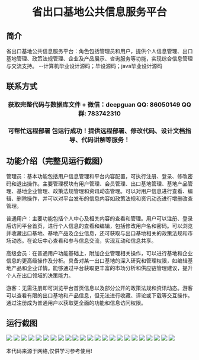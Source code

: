 <p><h1 align="center">省出口基地公共信息服务平台</h1></p>

## 简介
省出口基地公共信息服务平台：角色包括管理员和用户，提供个人信息管理、出口基地管理、政策法规管理、企业及产品展示、咨询服务等功能，实现综合信息管理与交流支持。    --计算机毕业设计源码；毕设源码；java毕业设计源码


## 联系方式
<p><h3 align="center">获取完整代码与数据库文件 + 微信：deepguan QQ: 86050149 QQ群: 783742310</h3></p>
<p><h3 align="center">可帮忙远程部署 包运行成功！提供远程部署、修改代码、设计文档指导、代码讲解等服务！</h3></p>

## 功能介绍（完整见运行截图）
管理员：基本功能包括用户信息管理和平台内容配置，可执行注册、登录、修改密码和退出操作。主要管理模块有用户管理、会员管理、出口基地管理、基地产品管理、基地企业管理、政策法规管理和资讯动态管理。可以对用户信息进行查看、编辑、删除操作，并可以对平台发布的信息内容如政策法规和资讯动态进行增删改查管理。

普通用户：主要功能包括个人中心及相关内容的查看和管理。用户可以注册、登录后访问平台首页，进行个人信息的查看和编辑，包括修改用户名和密码。可以浏览并收藏出口基地、基地产品及企业信息，还可获取与出口基地相关的政策法规和市场动态。在论坛中心查看和参与信息交流，实现互动和信息共享。

高级会员：在普通用户功能基础上，附加企业管理相关操作，可以进行基地和企业信息的更高级操作及分析。具备对某一出口基地的深入研究和管理权限，如编辑基地产品和企业详情。能够通过平台获取更丰富的市场分析和供应链管理建议，提升个人在出口领域的决策能力。

游客：无需注册即可浏览平台首页信息以及部分公开的政策法规和资讯动态。游客可以查看有限的出口基地和产品信息，但无法进行收藏、评论或下载等交互操作。通过注册成为普通用户以获取更全面的功能和信息访问权限。


## 运行截图
![](img/001.jpg)
![](img/002.jpg)
![](img/003.jpg)
![](img/004.jpg)
![](img/005.jpg)
![](img/006.jpg)
![](img/007.jpg)
![](img/008.jpg)
![](img/009.jpg)
![](img/010.jpg)
![](img/011.jpg)
![](img/012.jpg)
![](img/013.jpg)
![](img/014.jpg)
![](img/015.jpg)
![](img/016.jpg)
![](img/017.jpg)
![](img/018.jpg)
![](img/019.jpg)
![](img/020.jpg)
![](img/021.jpg)
![](img/022.jpg)
![](img/023.jpg)

<p>本代码来源于网络,仅供学习参考使用!</p>
